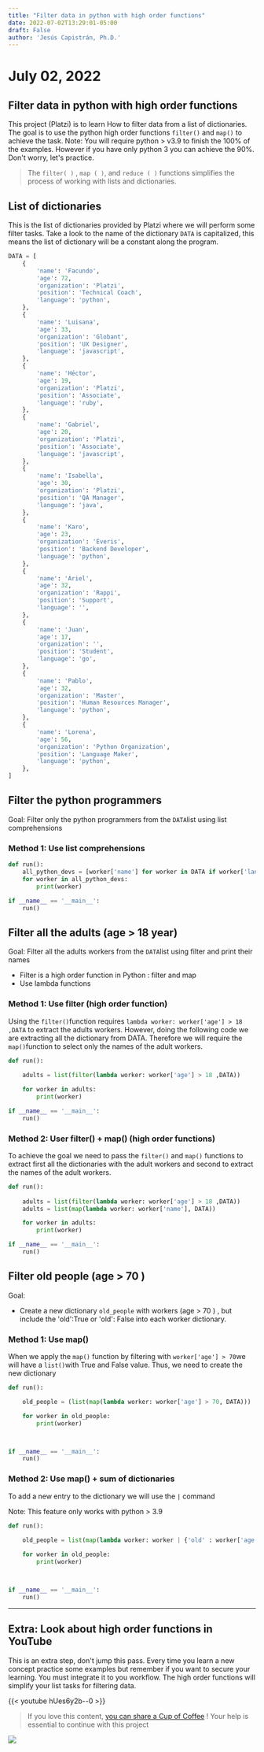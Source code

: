 ```yaml
---
title: "Filter data in python with high order functions"
date: 2022-07-02T13:29:01-05:00
draft: False
author: 'Jesús Capistrán, Ph.D.'
---
```



# July 02, 2022 

## Filter data in python with high order functions  

This  project (Platzi)  is to learn How to filter data from a list of dictionaries. The goal is to use the python high order functions `filter()`  and  `map()` to achieve the task. Note: You will require python > v3.9 to finish the 100% of the examples. However if you have only python 3 you can achieve the 90%.  Don't worry, let's practice. 



> The `filter( )` , `map ( )`, and `reduce ( )` functions  simplifies the process of  working with lists and dictionaries.  



## List of dictionaries 

This is the list of dictionaries provided by Platzi where we will perform some filter tasks. Take a look to the name of the dictionary `DATA` is capitalized, this means the list of dictionary will be a constant along the program. 

```python
DATA = [
    {
        'name': 'Facundo',
        'age': 72,
        'organization': 'Platzi',
        'position': 'Technical Coach',
        'language': 'python',
    },
    {
        'name': 'Luisana',
        'age': 33,
        'organization': 'Globant',
        'position': 'UX Designer',
        'language': 'javascript',
    },
    {
        'name': 'Héctor',
        'age': 19,
        'organization': 'Platzi',
        'position': 'Associate',
        'language': 'ruby',
    },
    {
        'name': 'Gabriel',
        'age': 20,
        'organization': 'Platzi',
        'position': 'Associate',
        'language': 'javascript',
    },
    {
        'name': 'Isabella',
        'age': 30,
        'organization': 'Platzi',
        'position': 'QA Manager',
        'language': 'java',
    },
    {
        'name': 'Karo',
        'age': 23,
        'organization': 'Everis',
        'position': 'Backend Developer',
        'language': 'python',
    },
    {
        'name': 'Ariel',
        'age': 32,
        'organization': 'Rappi',
        'position': 'Support',
        'language': '',
    },
    {
        'name': 'Juan',
        'age': 17,
        'organization': '',
        'position': 'Student',
        'language': 'go',
    },
    {
        'name': 'Pablo',
        'age': 32,
        'organization': 'Master',
        'position': 'Human Resources Manager',
        'language': 'python',
    },
    {
        'name': 'Lorena',
        'age': 56,
        'organization': 'Python Organization',
        'position': 'Language Maker',
        'language': 'python',
    },
]
```



## Filter the python programmers 

Goal: Filter only the python programmers from the `DATA`list  using list comprehensions 

### Method 1: Use list comprehensions 

 

```python
def run():
    all_python_devs = [worker['name'] for worker in DATA if worker['language'] == 'python']
    for worker in all_python_devs:
        print(worker)

if __name__ == '__main__':
    run()

```

 

## Filter all the adults (age > 18 year)

Goal: Filter all the adults  workers from the `DATA`list using filter and print their names

-  Filter is a high order function in Python : filter and map 
- Use lambda functions 



### Method 1: Use filter  (high order function)

Using the `filter()`function requires  `lambda worker: worker['age'] > 18 ,DATA` to extract the adults workers. However, doing the following code we are extracting all the dictionary  from DATA.  Therefore we will require the `map()`function to select only the names of the adult workers. 

```python
def run():
  
    adults = list(filter(lambda worker: worker['age'] > 18 ,DATA))

    for worker in adults:
        print(worker)

if __name__ == '__main__':
    run()
```



### Method 2: User filter() + map() (high order functions)

To achieve  the goal we need to pass the `filter()` and `map()` functions to extract first all the dictionaries with the adult workers and second to extract the names of the adult workers.  

```python
def run():
  
    adults = list(filter(lambda worker: worker['age'] > 18 ,DATA))
    adults = list(map(lambda worker: worker['name'], DATA))

    for worker in adults:
        print(worker)

if __name__ == '__main__':
    run()
```


## Filter old people (age > 70 )

Goal: 

- Create a new dictionary `old_people` with  workers (age > 70 ) , but include the 'old':True or 'old': False  into each worker dictionary.

### Method 1: Use map()

When we apply the `map()` function by  filtering with `worker['age'] > 70`we will have a `list()`with True and False value.  Thus, we need to create the  new dictionary  

```python
def run():

    old_people = (list(map(lambda worker: worker['age'] > 70, DATA)))

    for worker in old_people:
        print(worker)



if __name__ == '__main__':
    run()
```



### Method 2: Use map() + sum of dictionaries 

To add a new entry to the dictionary we will use the `|` command 

Note: This feature only works with python > 3.9 

```python
def run():
  
    old_people = list(map(lambda worker: worker | {'old' : worker['age'] > 70 }, DATA))

    for worker in old_people:
        print(worker)



if __name__ == '__main__':
    run()
```



---

## Extra:  Look about high order functions in YouTube 

This is an extra step,  don't jump this pass. Every time you learn a new concept  practice some examples but remember if you want to secure your learning. You must integrate it to you workflow.  The high order functions will simplify your list tasks  for filtering data. 



{{< youtube hUes6y2b--0 >}}  



> If you love this content, [you can share a Cup of Coffee](https://www.buymeacoffee.com/capis) ! Your help is essential to continue with this project 



<a href="https://www.buymeacoffee.com/capis"><img src="https://img.buymeacoffee.com/button-api/?text=Buy me a coffee&emoji=&slug=capis&button_colour=FFDD00&font_colour=000000&font_family=Lato&outline_colour=000000&coffee_colour=ffffff" /></a>


